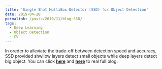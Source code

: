 ```yaml
---
title: 'Single Shot MultiBox Detector (SSD) for Object Detection'
date: 2019-04-28
permalink: /posts/2019/11/blog-SSD/
tags:
  - Deep Learning
  - Object Detection
  - CV
---
```


In oreder to alleviate the trade-off between detection speed and accuracy, SSD provided shwllow layers detect small objects while deep layers detect big object. You can click [**here**](https://zhuanlan.zhihu.com/p/58711133) and [**here**](https://pridelee.github.io/files/blog/SSD.pdf) to real full blog.
